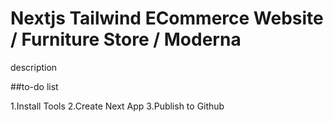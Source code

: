 # Nextjs Tailwind ECommerce Website / Furniture Store / Moderna

description

##to-do list

1.Install Tools
2.Create Next App
3.Publish to Github
